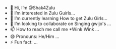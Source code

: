 - 👋 Hi, I’m @Shak4Zulu
- 👀 I’m interested in Zulu Guirls...
- 🌱 I’m currently learning How to get Zulu Girls...
- 💞️ I’m looking to collaborate on Singing gwijo's ...
- 📫 How to reach me call me *Wink Wink ...
- 😄 Pronouns: He/Him ...
- ⚡ Fun fact: ...

<!---
Shak4Zulu/Shak4Zulu is a ✨ special ✨ repository because its `README.md` (this file) appears on your GitHub profile.
You can click the Preview link to take a look at your changes.
--->
